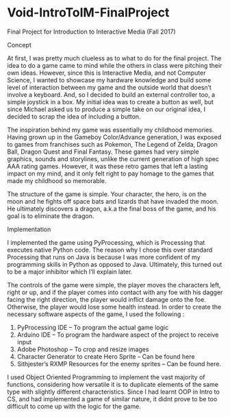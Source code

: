 # Void-IntroToIM-FinalProject
Final Project for Introduction to Interactive Media (Fall 2017)


Concept 

At first, I was pretty much clueless as to what to do for the final project. The idea to do a game came to mind while the others in class were pitching their own ideas. However, since this is Interactive Media, and not Computer Science, I wanted to showcase my hardware knowledge and build some level of interaction between my game and the outside world that doesn’t involve a keyboard. And, so I decided to build an external controller too, a simple joystick in a box. My initial idea was to create a button as well, but since Michael asked us to produce a simple take on our original idea, I decided to scrap the idea of including a button. 

The inspiration behind my game was essentially my childhood memories. Having grown up in the Gameboy Color/Advance generation, I was exposed to games from franchises such as Pokemon, The Legend of Zelda,  Dragon Ball, Dragon Quest and Final Fantasy. These games had very simple graphics, sounds and storylines, unlike the current generation of high spec AAA rating games. However, it was these retro games that left a lasting impact on my mind, and it only felt right to pay homage to the games that made my childhood so memorable.

The structure of the game is simple. Your character, the hero, is on the moon and he fights off space bats and lizards that have invaded the moon. He ultimately discovers a dragon, a.k.a the final boss of the game, and his goal is to eliminate the dragon. 

Implementation

I implemented the game using PyProcessing, which is Processing that executes native Python code. The reason why I chose this over standard Processing that runs on Java is because I was more confident of my programming skills in Python as opposed to Java. Ultimately, this turned out to be a major inhibitor which I’ll explain later. 

The controls of the game were simple, the player moves the characters left, right or up, and if the player comes into contact with any foe with his dagger facing the right direction, the player would inflict damage onto the foe. Otherwise, the player would lose some health instead. In order to create the necessary software aspects of the game, I used the following :
1) PyProcessing IDE – To program the actual game logic
2) Arduino IDE – To program the hardware aspect of the project to receive input
3) Adobe Photoshop – To crop and resize images
4) Character Generator to create Hero Sprite – Can be found here 
5) Sithjester’s RXMP Resources for the enemy sprites – Can be found here.

I used Object Oriented Programming to implement the vast majority of functions, considering how versatile it is to duplicate elements of the same type with slightly different characteristics. Since I had learnt OOP in Intro to CS, and had implemented a game of similar nature, it didnt prove to be too difficult to come up with the logic for the game.
